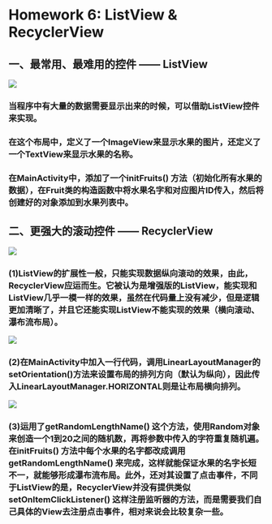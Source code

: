 # Homework 6: ListView & RecyclerView

## 一、最常用、最难用的控件 —— ListView

![](https://github.com/cwj609690575/2018118112_Android/blob/homework/Homework%205/PrintScreen/ListView.JPG)

### 当程序中有大量的数据需要显示出来的时候，可以借助ListView控件来实现。

### 在这个布局中，定义了一个ImageView来显示水果的图片，还定义了一个TextView来显示水果的名称。

### 在MainActivity中，添加了一个initFruits() 方法（初始化所有水果的数据），在Fruit类的构造函数中将水果名字和对应图片ID传入，然后将创建好的对象添加到水果列表中。

## 二、更强大的滚动控件 —— RecyclerView

![](https://github.com/cwj609690575/2018118112_Android/blob/homework/Homework%205/PrintScreen/RecyclerView1.JPG)

### (1)ListView的扩展性一般，只能实现数据纵向滚动的效果，由此，RecyclerView应运而生。它被认为是增强版的ListView，能实现和ListView几乎一模一样的效果，虽然在代码量上没有减少，但是逻辑更加清晰了，并且它还能实现ListView不能实现的效果（横向滚动、瀑布流布局）。

![](https://github.com/cwj609690575/2018118112_Android/blob/homework/Homework%205/PrintScreen/RecyclerView2.JPG)

### (2)在MainActivity中加入一行代码，调用LinearLayoutManager的setOrientation()方法来设置布局的排列方向（默认为纵向），因此传入LinearLayoutManager.HORIZONTAL则是让布局横向排列。

![](https://github.com/cwj609690575/2018118112_Android/blob/homework/Homework%205/PrintScreen/RecyclerView3.JPG)

### (3)运用了getRandomLengthName() 这个方法，使用Random对象来创造一个1到20之间的随机数，再将参数中传入的字符重复随机遍。在initFruits() 方法中每个水果的名字都改成调用getRandomLengthName() 来完成，这样就能保证水果的名字长短不一，就能够形成瀑布流布局。此外，还对其设置了点击事件，不同于ListView的是，RecyclerView并没有提供类似setOnItemClickListener() 这样注册监听器的方法，而是需要我们自己具体的View去注册点击事件，相对来说会比较复杂一些。